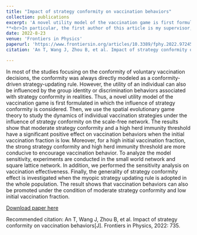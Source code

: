 ```yaml
---
title: "Impact of strategy conformity on vaccination behaviors"
collection: publications
excerpt: 'A novel utility model of the vaccination game is first formulated in which the influence of strategy conformity is considered. Then, we use the spatial evolutionary game theory to study the dynamics of individual vaccination strategies under the influence of strategy conformity on the scale-free network.  
**<br>In particular, the first author of this article is my supervisor, and I am the second author.**'
date: 2022-8-23
venue: 'Frontiers in Physics'
paperurl: 'https://www.frontiersin.org/articles/10.3389/fphy.2022.972457/full'
citation: 'An T, Wang J, Zhou B, et al. Impact of strategy conformity on vaccination behaviors[J]. Frontiers in Physics, 2022: 735.'

---
```

 In most of the studies focusing on the conformity of voluntary vaccination decisions, the conformity was always directly modeled as a conformity-driven strategy-updating rule. However, the utility of an individual can also be influenced by the group identity or discrimination behaviors associated with strategy conformity in realities. Thus, a novel utility model of the vaccination game is first formulated in which the influence of strategy conformity is considered. Then, we use the spatial evolutionary game theory to study the dynamics of individual vaccination strategies under the influence of strategy conformity on the scale-free network. The results show that moderate strategy conformity and a high herd immunity threshold have a significant positive effect on vaccination behaviors when the initial vaccination fraction is low. Moreover, for a high initial vaccination fraction, the strong strategy conformity and high herd immunity threshold are more conducive to encourage vaccination behavior. To analyze the model sensitivity, experiments are conducted in the small world network and square lattice network. In addition, we performed the sensitivity analysis on vaccination effectiveness. Finally, the generality of strategy conformity effect is investigated when the myopic strategy updating rule is adopted in the whole population. The result shows that vaccination behaviors can also be promoted under the condition of moderate strategy conformity and low initial vaccination fraction.
 
[Download paper here](/files/publications/fip2022.pdf)

Recommended citation: An T, Wang J, Zhou B, et al. Impact of strategy conformity on vaccination behaviors[J]. Frontiers in Physics, 2022: 735.
